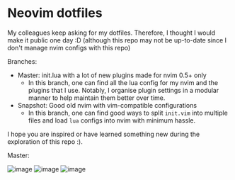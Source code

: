 # Neovim dotfiles

My colleagues keep asking for my dotfiles. Therefore, I thought I would make it public one day :D (although this repo may not be up-to-date since I don't manage nvim configs with this repo)

Branches:
- Master: init.lua with a lot of new plugins made for nvim 0.5+ only
  - In this branch, one can find all the lua config for my nvim and the plugins that I use. Notably, I organise plugin settings in a modular manner to help maintain them better over time.
- Snapshot: Good old nvim with vim-compatible configurations
  - In this branch, one can find good ways to split `init.vim` into multiple files and load `lua` configs into nvim with minimum hassle.

I hope you are inspired or have learned something new during the exploration of this repo :).

Master:


![image](https://user-images.githubusercontent.com/15828926/126064955-8e1ad654-c436-4eb5-a01b-c6c2cdd82e83.png)
![image](https://user-images.githubusercontent.com/15828926/126064972-3dc2bf3f-4f13-47da-82c7-3ed9077dbdbe.png)
![image](https://user-images.githubusercontent.com/15828926/126111701-a666524a-5813-49c3-b26c-8e2545774445.png)
